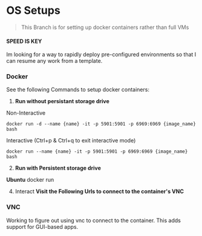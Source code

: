 # OS Setups
> This Branch is for setting up docker containers rather than full VMs

#### SPEED IS KEY
Im looking for a way to rapidly deploy pre-configured environments so that I can resume any work from a template.


### Docker

See the following Commands to setup docker containers:

1. **Run without persistant storage drive**

Non-Interactive

    docker run -d --name {name} -it -p 5901:5901 -p 6969:6969 {image_name} bash
            
Interactive (Ctrl+p & Ctrl+q to exit interactive mode)

    docker run --name {name} -it -p 5901:5901 -p 6969:6969 {image_name} bash


2. **Run with Persistent storage drive**

**Ubuntu**
            docker run 
            
4. Interact
   **Visit the Following Urls to connect to the container's VNC**

### VNC
Working to figure out using vnc to connect to the container. This adds support for GUI-based apps.

